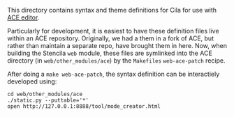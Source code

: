 This directory contains syntax and theme definitions for Cila for use with [ACE editor](http://ace.c9.io/).

Particularly for development, it is easiest to have these definition files live within an ACE repository. Originally, we had a them in a fork of ACE, but rather than maintain a separate repo, have brought them in here. Now, when building the Stencila `web` module, these files are symlinked into the ACE directory (in `web/other_modules/ace`) by the `Makefiles` `web-ace-patch` recipe.

After doing a `make web-ace-patch`, the syntax definition can be interactiely developed using:

	cd web/other_modules/ace
	./static.py --puttable='*'
	open http://127.0.0.1:8888/tool/mode_creator.html
